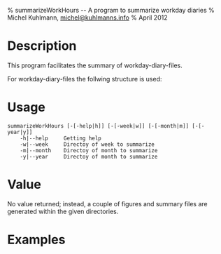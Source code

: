 % summarizeWorkHours -- A program to summarize workday diaries
% Michel Kuhlmann, <michel@kuhlmanns.info>
% April 2012


Description
===========
This program facilitates the summary of workday-diary-files. 

For workday-diary-files the follwing structure is used:

Usage
=====

    summarizeWorkHours [-[-help|h]] [-[-week|w]] [-[-month|m]] [-[-year|y]]
        -h|--help     Getting help
        -w|--week     Directoy of week to summarize
        -m|--month    Directoy of month to summarize
        -y|--year     Directoy of month to summarize

Value
=====
No value returned; instead, a couple of figures and summary files are generated
within the given directories.

Examples
========

